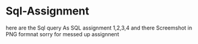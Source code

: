 # Sql-Assignment
here are the Sql query As SQL assignment 1,2,3,4
and there Screemshot in PNG formnat 
sorry for messed up assignnent 
